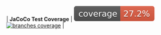 | __JaCoCo Test Coverage__ | 
[![coverage](https://raw.githubusercontent.com/jjjzy/Message/master/.github/badges/jacoco.svg)](https://github.com/jjjzy/Message/actions/workflows/coverage.yml) 
[![branches coverage](https://raw.githubusercontent.com/pfctgeorge/Message/master/.github/badges/branches.svg)](https://github.com/jjjzy/Message/actions/coverage/build.yml)  |
